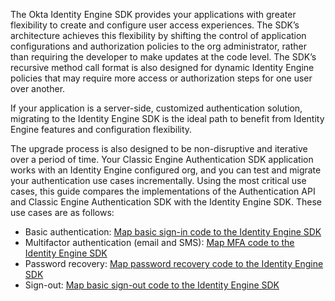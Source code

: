 
The Okta Identity Engine SDK provides your applications with greater flexibility to create and configure user access experiences. The SDK’s architecture achieves this flexibility by shifting the control of application configurations and authorization policies to the org administrator, rather than requiring the developer to make updates at the code level. The SDK’s recursive method call format is also designed for dynamic Identity Engine policies that may require more access or authorization steps for one user over another.

If your application is a server-side, customized authentication solution, migrating to the Identity Engine SDK is the ideal path to benefit from Identity Engine features and configuration flexibility.

The upgrade process is also designed to be non-disruptive and iterative over a period of time. Your Classic Engine Authentication SDK application works with an Identity Engine configured org, and you can test and migrate your authentication use cases incrementally. Using the most critical use cases, this guide compares the implementations of the Authentication API and Classic Engine Authentication SDK with the Identity Engine SDK. These use cases are as follows:

- Basic authentication: [Map basic sign-in code to the Identity Engine SDK](#map-basic-sign-in-code-to-the-identity-engine-sdk)
- Multifactor authentication (email and SMS): [Map MFA code to the Identity Engine SDK](#map-mfa-code-to-the-identity-engine-sdk)
- Password recovery: [Map password recovery code to the Identity Engine SDK](#map-password-recovery-code-to-the-identity-engine-sdk)
- Sign-out: [Map basic sign-out code to the Identity Engine SDK](#map-basic-sign-out-code-to-the-identity-engine-sdk)
